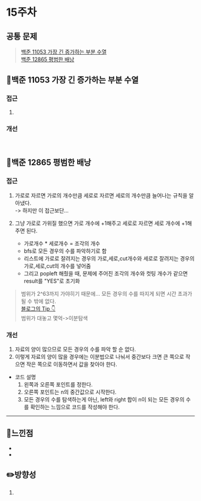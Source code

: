# 15주차
## 공통 문제
> [백준 11053 가장 긴 증가하는 부분 수열](https://www.acmicpc.net/problem/11053)<br>
[백준 12865 평범한 배낭](https://www.acmicpc.net/problem/12865)

## **📖백준 11053 가장 긴 증가하는 부분 수열**

### 접근
1. 
### 개선




<br>

## **📖백준 12865 평범한 배낭**

### 접근
1. 가로로 자르면 가로의 개수만큼 세로로 자르면 세로의 개수만큼 늘어나는 규칙을 알아냈다.<br>
-> 하지만 이 접근보단...

2. 그냥 가로로 가위질 했으면 가로 개수에 +1해주고 세로로 자르면 세로 개수에 +1해주면 된다.
    - 가로개수 * 세로개수 = 조각의 개수
    - bfs로 모든 경우의 수를 파악하기로 함
    - 리스트에 가로로 잘려지는 경우의 가로,세로,cut개수와 세로로 잘려지는 경우의 가로,세로,cut의 개수를 넣어줌
    - 그리고 popleft 해줬을 때, 문제에 주어진 조각의 개수와 컷팅 개수가 같으면 result를 "YES"로 초기화

> 범위가 2^63까지 가야히기 때문에... 모든 경우의 수를 따지게 되면 시간 초과가 될 수 밖에 없다.<br>
[블로그의 Tip 👇](https://abcdefgh123123.tistory.com/352) <br>
범위가 대놓고 몇억->이분탐색

### 개선
1. 자료의 양이 많으므로 모든 경우의 수를 파악 할 순 없다.
2. 이렇게 자료의 양이 많을 경우에는 이분법으로 나눠서 중간보다 크면 큰 쪽으로 작으면 작은 쪽으로 이동하면서 값을 찾아야 한다.
- 코드 설명
  1. 왼쪽과 오른쪽 포인트를 정한다.
  2. 오른쪽 포인트는 n의 중간값으로 시작한다.
  3. 모든 경우의 수를 탐색하는게 아닌, left와 right 합이 n이 되는 모든 경우의 수를 확인하는 느낌으로 코드를 작성해야 한다.

<hr>


## 🌈느낀점
- 
- 

## ✏️방향성
1. 

